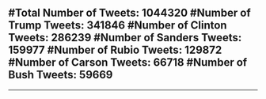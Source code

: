 #Total Number of Tweets: 1044320 
#Number of Trump Tweets: 341846
#Number of Clinton Tweets: 286239
#Number of Sanders Tweets: 159977
#Number of Rubio Tweets: 129872
#Number of Carson Tweets: 66718
#Number of Bush Tweets: 59669
---
---
